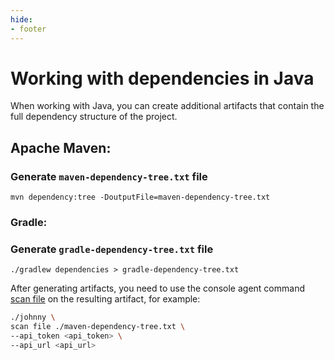 ```yaml
---
hide:
- footer
---
```

# Working with dependencies in Java

When working with Java, you can create additional artifacts that contain the full dependency structure of the project.

## Apache Maven:

### Generate `maven-dependency-tree.txt` file

```
mvn dependency:tree -DoutputFile=maven-dependency-tree.txt
```

### Gradle:

### Generate `gradle-dependency-tree.txt` file

```
./gradlew dependencies > gradle-dependency-tree.txt
```

After generating artifacts, you need to use the console agent command [scan file](/agent/scan-file.en) on the resulting artifact, for example:

``` bash
./johnny \
scan file ./maven-dependency-tree.txt \
--api_token <api_token> \
--api_url <api_url>
```